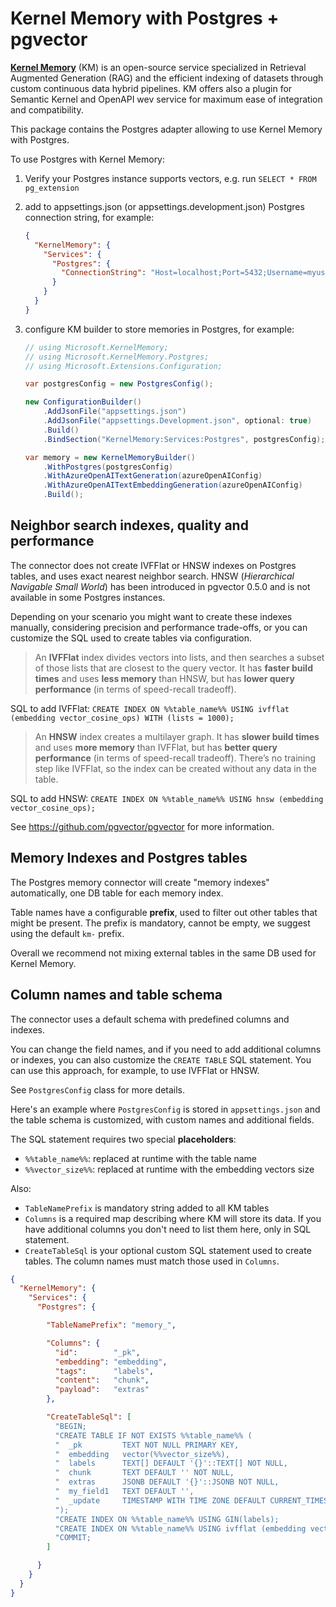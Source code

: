 ﻿# Kernel Memory with Postgres + pgvector

**[Kernel Memory](https://github.com/microsoft/semantic-memory)** (KM)
is an open-source service specialized in Retrieval Augmented Generation (RAG)
and the efficient indexing of datasets through custom continuous data hybrid pipelines.
KM offers also a plugin for Semantic Kernel and OpenAPI wev service for maximum ease
of integration and compatibility.

This package contains the Postgres adapter allowing to use Kernel Memory with Postgres.

To use Postgres with Kernel Memory:

1. Verify your Postgres instance supports vectors, e.g. run `SELECT * FROM pg_extension`
2. add to appsettings.json (or appsettings.development.json) Postgres connection string, for example:

    ```json
    {
      "KernelMemory": {
        "Services": {
          "Postgres": {
            "ConnectionString": "Host=localhost;Port=5432;Username=myuser;Password=mypassword"
          }
        }
      }
    }
    ```
3. configure KM builder to store memories in Postgres, for example:
    ```csharp
    // using Microsoft.KernelMemory;
    // using Microsoft.KernelMemory.Postgres;
    // using Microsoft.Extensions.Configuration;

    var postgresConfig = new PostgresConfig();

    new ConfigurationBuilder()
        .AddJsonFile("appsettings.json")
        .AddJsonFile("appsettings.Development.json", optional: true)
        .Build()
        .BindSection("KernelMemory:Services:Postgres", postgresConfig);

    var memory = new KernelMemoryBuilder()
        .WithPostgres(postgresConfig)
        .WithAzureOpenAITextGeneration(azureOpenAIConfig)
        .WithAzureOpenAITextEmbeddingGeneration(azureOpenAIConfig)
        .Build();
    ```

## Neighbor search indexes, quality and performance

The connector does not create IVFFlat or HNSW indexes on Postgres tables, and
uses exact nearest neighbor search. HNSW (_Hierarchical Navigable Small World_)
has been introduced in pgvector 0.5.0 and is not available in some Postgres
instances.

Depending on your scenario you might want to create these indexes manually,
considering precision and performance trade-offs, or you can customize the
SQL used to create tables via configuration.

> An **IVFFlat** index divides vectors into lists, and then searches a subset
> of those lists that are closest to the query vector. It has **faster build times**
> and uses **less memory** than HNSW, but has **lower query performance**
> (in terms of speed-recall tradeoff).

SQL to add IVFFlat: `CREATE INDEX ON %%table_name%% USING ivfflat (embedding vector_cosine_ops) WITH (lists = 1000);`

> An **HNSW** index creates a multilayer graph. It has **slower build times**
> and uses **more memory** than IVFFlat, but has **better query performance**
> (in terms of speed-recall tradeoff). There’s no training step like IVFFlat,
> so the index can be created without any data in the table.

SQL to add HNSW: `CREATE INDEX ON %%table_name%% USING hnsw (embedding vector_cosine_ops);`

See https://github.com/pgvector/pgvector for more information.

## Memory Indexes and Postgres tables

The Postgres memory connector will create "memory indexes" automatically, one
DB table for each memory index.

Table names have a configurable **prefix**, used to filter out other tables that
might be present. The prefix is mandatory, cannot be empty, we suggest using
the default `km-` prefix.

Overall we recommend not mixing external tables in the same DB used for
Kernel Memory.

## Column names and table schema

The connector uses a default schema with predefined columns and indexes.

You can change the field names, and if you need to add additional columns
or indexes, you can also customize the `CREATE TABLE` SQL statement. You
can use this approach, for example, to use IVFFlat or HNSW.

See `PostgresConfig` class for more details.

Here's an example where `PostgresConfig` is stored in `appsettings.json` and
the table schema is customized, with custom names and additional fields.

The SQL statement requires two special **placeholders**:

* `%%table_name%%`: replaced at runtime with the table name
* `%%vector_size%%`: replaced at runtime with the embedding vectors size

Also:

* `TableNamePrefix` is mandatory string added to all KM tables
* `Columns` is a required map describing where KM will store its data. If you have
  additional columns you don't need to list them here, only in SQL statement.
* `CreateTableSql` is your optional custom SQL statement used to create tables. The
  column names must match those used in `Columns`.

```json
{
  "KernelMemory": {
    "Services": {
      "Postgres": {

        "TableNamePrefix": "memory_",

        "Columns": {
          "id":        "_pk",
          "embedding": "embedding",
          "tags":      "labels",
          "content":   "chunk",
          "payload":   "extras"
        },

        "CreateTableSql": [
          "BEGIN;                                                                     ",
          "CREATE TABLE IF NOT EXISTS %%table_name%% (                                 ",
          "  _pk         TEXT NOT NULL PRIMARY KEY,                                   ",
          "  embedding   vector(%%vector_size%%),                                      ",
          "  labels      TEXT[] DEFAULT '{}'::TEXT[] NOT NULL,                        ",
          "  chunk       TEXT DEFAULT '' NOT NULL,                                    ",
          "  extras      JSONB DEFAULT '{}'::JSONB NOT NULL,                          ",
          "  my_field1   TEXT DEFAULT '',                                             ",
          "  _update     TIMESTAMP WITH TIME ZONE DEFAULT CURRENT_TIMESTAMP           ",
          ");                                                                         ",
          "CREATE INDEX ON %%table_name%% USING GIN(labels);                           ",
          "CREATE INDEX ON %%table_name%% USING ivfflat (embedding vector_cosine_ops); ",
          "COMMIT;                                                                    "
        ]

      }
    }
  }
}
```